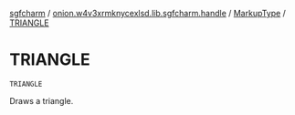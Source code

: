 [sgfcharm](../../index.md) / [onion.w4v3xrmknycexlsd.lib.sgfcharm.handle](../index.md) / [MarkupType](index.md) / [TRIANGLE](./-t-r-i-a-n-g-l-e.md)

# TRIANGLE

`TRIANGLE`

Draws a triangle.

